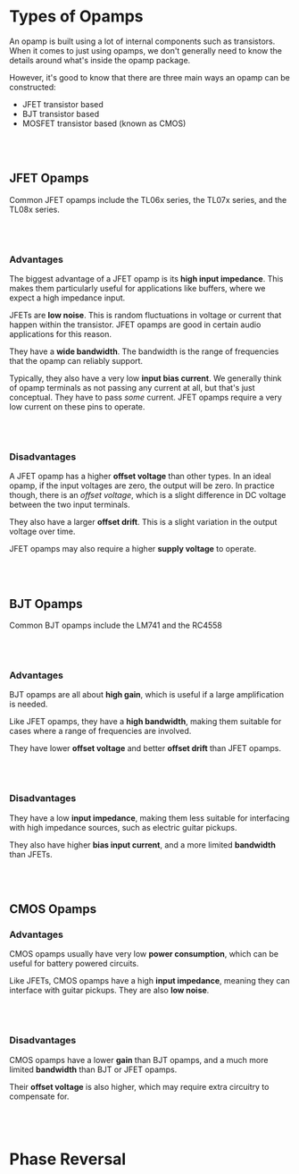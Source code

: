 # Types of Opamps

An opamp is built using a lot of internal components such as transistors. When it comes to just using opamps, we don't generally need to know the details around what's inside the opamp package.

However, it's good to know that there are three main ways an opamp can be constructed:
* JFET transistor based
* BJT transistor based
* MOSFET transistor based (known as CMOS)


</br></br>
## JFET Opamps
Common JFET opamps include the TL06x series, the TL07x series, and the TL08x series.


</br></br>
### Advantages

The biggest advantage of a JFET opamp is its **high input impedance**. This makes them particularly useful for applications like buffers, where we expect a high impedance input.

JFETs are **low noise**. This is random fluctuations in voltage or current that happen within the transistor. JFET opamps are good in certain audio applications for this reason.

They have a **wide bandwidth**. The bandwidth is the range of frequencies that the opamp can reliably support.

Typically, they also have a very low **input bias current**. We generally think of opamp terminals as not passing any current at all, but that's just conceptual. They have to pass _some_ current. JFET opamps require a very low current on these pins to operate.


</br></br>
### Disadvantages

A JFET opamp has a higher **offset voltage** than other types. In an ideal opamp, if the input voltages are zero, the output will be zero. In practice though, there is an _offset voltage_, which is a slight difference in DC voltage between the two input terminals.

They also have a larger **offset drift**. This is a slight variation in the output voltage over time.

JFET opamps may also require a higher **supply voltage** to operate.


</br></br>
## BJT Opamps
Common BJT opamps include the LM741 and the RC4558


</br></br>
### Advantages

BJT opamps are all about **high gain**, which is useful if a large amplification is needed.

Like JFET opamps, they have a **high bandwidth**, making them suitable for cases where a range of frequencies are involved.

They have lower **offset voltage** and better **offset drift** than JFET opamps.


</br></br>
### Disadvantages

They have a low **input impedance**, making them less suitable for interfacing with high impedance sources, such as electric guitar pickups.

They also have higher **bias input current**, and a more limited **bandwidth** than JFETs.


</br></br>
## CMOS Opamps
### Advantages

CMOS opamps usually have very low **power consumption**, which can be useful for battery powered circuits.

Like JFETs, CMOS opamps have a high **input impedance**, meaning they can interface with guitar pickups. They are also **low noise**.


</br></br>
### Disadvantages

CMOS opamps have a lower **gain** than BJT opamps, and a much more limited **bandwidth** than BJT or JFET opamps.

Their **offset voltage** is also higher, which may require extra circuitry to compensate for.


</br></br>
# Phase Reversal


